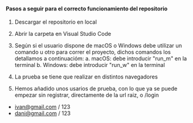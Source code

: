 #### Pasos a seguir para el correcto funcionamiento del repositorio

1. Descargar el repositorio en local

2. Abrir la carpeta en Visual Studio Code

3. Según si el usuario dispone de macOS o Windows debe utilizar un comando u otro para correr el proyecto, dichos comandos los detallamos a continuacióm:
    a. macOS: debe introducir "run_m" en la terminal
    b. Windows: debe introducir "run_w" en la terminal

4. La prueba se tiene que realizar en distintos navegadores

5. Hemos añadido unos usarios de prueba, con lo que ya se puede empezar sin registrar, directamente de la url raiz, o /login
- ivan@gmail.com / 123
- dani@gmail.com / 123
